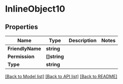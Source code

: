 # InlineObject10

## Properties

Name | Type | Description | Notes
------------ | ------------- | ------------- | -------------
**FriendlyName** | **string** |  | 
**Permission** | **[]string** |  | 
**Type** | **string** |  | 

[[Back to Model list]](../README.md#documentation-for-models) [[Back to API list]](../README.md#documentation-for-api-endpoints) [[Back to README]](../README.md)


